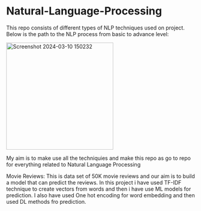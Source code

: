 # Natural-Language-Processing
This repo consists of different types of NLP techniques used on project. 
Below is the path to the NLP process from basic to advance level:

<img width="285" alt="Screenshot 2024-03-10 150232" src="https://github.com/shivdattaredekar/Natural-Language-Processing/assets/46707992/847d3b40-8ace-462d-8988-7d4d658e1dd0">

My aim is to make use all the techniquies and make this repo as go to repo for everything related to Natural Language Processing 

Movie Reviews:
  This is data set of 50K movie reviews and our aim is to build a model that can predict the reviews. 
  In this project i have used TF-IDF technique to create vectors from words and then i have use ML models for prediction. 
  I also have used One hot encoding for word embedding and then used DL methods fro prediction. 

